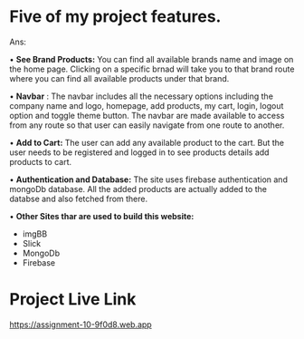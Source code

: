 # Five of my project features.

Ans:

• **See Brand Products:** You can find all available brands name and image on the home page. Clicking on a specific brnad will take you to that brand route where you can find all available products under that brand. 

• **Navbar** : The navbar includes all the necessary options including the company name and logo, homepage, add products, my cart, login, logout option and toggle theme button. The navbar are made available to access from any route so that user can easily navigate from one route to another.

• **Add to Cart:** The user can add any available product to the cart. But the user needs to be registered and logged in to see products details add products to cart.

• **Authentication and Database:** The site uses firebase authentication and mongoDb database. All the added products are actually added to the databse and also fetched from there.

• **Other Sites thar are used to build this website:**
- imgBB
- Slick
- MongoDb
- Firebase
 

# Project Live Link
https://assignment-10-9f0d8.web.app